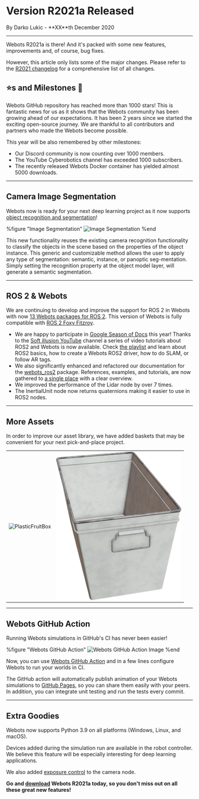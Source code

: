 # Version R2021a Released

<p id="publish-data">By Darko Lukic - **XX**th December 2020</p>

---

Webots R2021a is there! And it's packed with some new features, improvements and, of course, bug fixes.

However, this article only lists some of the major changes.
Please refer to the [R2021 changelog](../reference/changelog-r2021.md) for a comprehensive list of all changes.


## ⭐️s and Milestones 🎉

Webots GitHub repository has reached more than 1000 stars!
This is fantastic news for us as it shows that the Webots community has been growing ahead of our expectations.
It has been 2 years since we started the exciting open-source journey.
We are thankful to all contributors and partners who made the Webots become possible.

This year will be also remembered by other milestones:
- Our Discord community is now counting over 1000 members.
- The YouTube Cyberobotics channel has exceeded 1000 subscribers.
- The recently released Webots Docker container has yielded almost 5000 downloads.

----

## Camera Image Segmentation

Webots now is ready for your next deep learning project as it now supports [object recognition and segmentation](https://cyberbotics.com/doc/reference/camera#wb_camera_has_recognition)!

%figure "Image Segmentation"
![Image Segmentation](images/image_segmentation.gif)
%end

This new functionality reuses the existing camera recognition functionality to classify the objects in the scene based on the properties of the object instance.
This generic and customizable method allows the user to apply any type of segmentation: semantic, instance, or panoptic seg-mentation.
Simply setting the recognition property at the object model layer, will generate a semantic segmentation.

---

## ROS 2 & Webots

We are continuing to develop and improve the support for ROS 2 in Webots with now [13 Webots packages for ROS 2](https://github.com/cyberbotics/webots\_ros2).
This version of Webots is fully compatible with [ROS 2 Foxy Fitzroy](https://index.ros.org/doc/ros2/Releases/Release-Foxy-Fitzroy).

- We are happy to participate in [Google Season of Docs](https://cyberbotics.com/gsod) this year!
Thanks to the [Soft illusion YouTube](https://www.youtube.com/channel/UCrl9pLcAAKy8wuXkN-on3xQ) channel a series of video tutorials about ROS2 and Webots is now available.
Check [the playlist](https://www.youtube.com/playlist?list=PLt69C9MnPchkP0ZXZOqmIGRTOch8o9GiQ) and learn about ROS2 basics, how to create a Webots ROS2 driver, how to do SLAM, or follow AR tags. 
- We also significantly enhanced and refactored our documentation for the [webots\_ros2](https://github.com/cyberbotics/webots\_ros2) package.
References, examples, and tutorials, are now gathered to [a single place](https://github.com/cyberbotics/webots\_ros2/wiki) with a clear overview.
- We improved the performance of the Lidar node by over 7 times.
- The InertialUnit node now returns quaternions making it easier to use in ROS2 nodes.

---


## More Assets

In order to improve our asset library, we have added baskets that may be convenient for your next pick-and-place project.

| | |
| :---: | :---: |
| ![PlasticFruitBox](image/plastic_fruit_box.thumbnail.png) | ![MetalStorageBox](images/metal_storage_box.thumbnail.png) |


---

## Webots GitHub Action

Running Webots simulations in GitHub's CI has never been easier!

%figure "Webots GitHub Action"
![Webots GitHub Action Image](https://github.com/cyberbotics/webots-animation-action/raw/master/assets/cover.png)
%end

Now, you can use [Webots GitHub Action](https://github.com/marketplace/actions/webots-animation) and in a few lines configure Webots to run your worlds in CI.

The GitHub action will automatically publish animation of your Webots simulations to [GitHub Pages](https://pages.github.com/), so you can share them easily with your peers.
In addition, you can integrate unit testing and run the tests every commit.

---

## Extra Goodies

Webots now supports Python 3.9 on all platforms (Windows, Linux, and macOS).

Devices added during the simulation run are available in the robot controller.
We believe this feature will be especially interesting for deep learning applications.

We also added [exposure control](camera.md#wb_camera_get_exposure) to the camera node.


**Go and [download](https://cyberbotics.com/#download) Webots R2021a today, so you don't miss out on all these great new features!**
